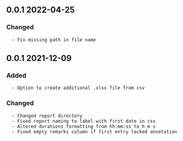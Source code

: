 ## 0.0.1 2022-04-25 <grey8knights at gmail dot com>

   ### Changed
      - Fix missing path in file name


## 0.0.1 2021-12-09 <grey8knights at gmail dot com>

   ### Added
      - Option to create additional .xlsx file from csv

   ### Changed
      - Changed report directory
      - Fixed report naming to label with first date in csv
      - Altered durations formatting from hh:mm:ss to h m s
      - Fixed empty remarks column if first entry lacked annotation


